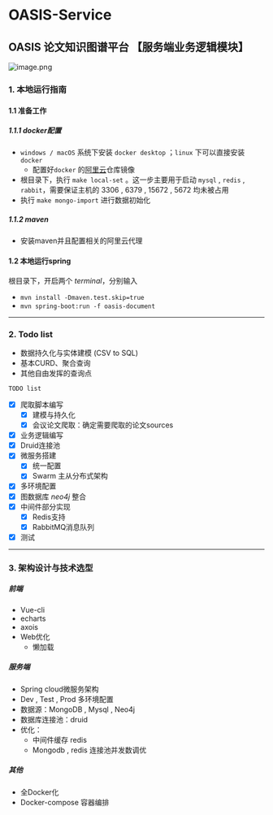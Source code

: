 # OASIS-Service

## OASIS 论文知识图谱平台 【服务端业务逻辑模块】

![image.png](https://i.loli.net/2020/04/06/G1bQCMipzvXxrSq.png)

### 1. 本地运行指南

#### 1.1 准备工作

##### 1.1.1 docker配置

- `windows / macOS` 系统下安装 `docker desktop` ；`linux` 下可以直接安装 `docker`
  - 配置好`docker` 的[阿里云](https://help.aliyun.com/document_detail/60750.html)仓库镜像
- 根目录下，执行 `make local-set` 。这一步主要用于启动 `mysql` , `redis` , `rabbit`，需要保证主机的 3306  , 6379 , 15672 , 5672 均未被占用
- 执行 `make mongo-import` 进行数据初始化

##### 1.1.2 maven

- 安装maven并且配置相关的阿里云代理

#### 1.2 本地运行spring

根目录下，开启两个 *terminal*，分别输入

- `mvn install -Dmaven.test.skip=true`
-  `mvn spring-boot:run -f oasis-document`

---

### 2. Todo list

- 数据持久化与实体建模 (CSV to SQL)
- 基本CURD、聚合查询
- 其他自由发挥的查询点

`TODO list`

- [x] 爬取脚本编写
  - [x] 建模与持久化
  - [x] 会议论文爬取：确定需要爬取的论文sources
- [x] 业务逻辑编写
- [x] Druid连接池
- [x] 微服务搭建
  - [x] 统一配置
  - [x] Swarm 主从分布式架构
- [x] 多环境配置
- [x] 图数据库 *neo4j* 整合
- [x] 中间件部分实现
  - [x] Redis支持
  - [x] RabbitMQ消息队列
- [x] 测试

----

### 3. 架构设计与技术选型

##### 前端

- Vue-cli
- echarts
- axois
- Web优化
  - 懒加载

##### 服务端

- Spring cloud微服务架构
- Dev , Test , Prod 多环境配置
- 数据源：MongoDB , Mysql , Neo4j
- 数据库连接池：druid
- 优化：
  - 中间件缓存 redis
  - Mongodb , redis 连接池并发数调优

##### 其他

- 全Docker化
- Docker-compose 容器编排

